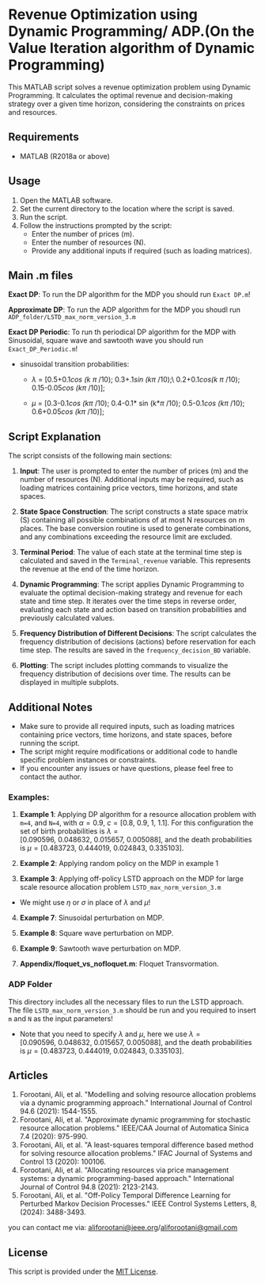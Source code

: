 
# Revenue Optimization using Dynamic Programming/ ADP.(On the Value Iteration algorithm of Dynamic Programming) 

This MATLAB script solves a revenue optimization problem using Dynamic Programming. It calculates the optimal revenue and decision-making strategy over a given time horizon, considering the constraints on prices and resources.

## Requirements
- MATLAB (R2018a or above)

## Usage
1. Open the MATLAB software.
2. Set the current directory to the location where the script is saved.
3. Run the script.
4. Follow the instructions prompted by the script:
   - Enter the number of prices (m).
   - Enter the number of resources (N).
   - Provide any additional inputs if required (such as loading matrices).

## Main .m files

**Exact DP**: To run the DP algorithm for the MDP you should run `Exact DP.m`!

**Approximate DP**: To run the ADP algorithm for the MDP you shoudl run `ADP_folder/LSTD_max_norm_version_3.m`

**Exact DP  Periodic**: To run th periodical DP algorithm for the MDP with Sinusoidal, square wave and sawtooth wave you should run `Exact_DP_Periodic.m`!

- sinusoidal transition probabilities:

    - $\lambda$ = [0.5+0.1*cos (k* $\pi$ /10); 0.3+.1*sin (k*$\pi$ /10);\ 0.2+0.1*cos(k* $\pi$ /10); 0.15-0.05*cos (k*$\pi$ /10)];

    - $\mu$ = [0.3-0.1*cos (k*$\pi$ /10); 0.4-0.1* sin (k*$\pi$ /10); 0.5-0.1*cos (k*$\pi$ /10); 0.6+0.05*cos (k*$\pi$ /10)];
    


## Script Explanation
The script consists of the following main sections:

1. **Input**: The user is prompted to enter the number of prices (m) and the number of resources (N). Additional inputs may be required, such as loading matrices containing price vectors, time horizons, and state spaces.

2. **State Space Construction**: The script constructs a state space matrix (S) containing all possible combinations of at most N resources on m places. The base conversion routine is used to generate combinations, and any combinations exceeding the resource limit are excluded.

3. **Terminal Period**: The value of each state at the terminal time step is calculated and saved in the `Terminal_revenue` variable. This represents the revenue at the end of the time horizon.

4. **Dynamic Programming**: The script applies Dynamic Programming to evaluate the optimal decision-making strategy and revenue for each state and time step. It iterates over the time steps in reverse order, evaluating each state and action based on transition probabilities and previously calculated values.

5. **Frequency Distribution of Different Decisions**: The script calculates the frequency distribution of decisions (actions) before reservation for each time step. The results are saved in the `frequency_decision_BD` variable.

6. **Plotting**: The script includes plotting commands to visualize the frequency distribution of decisions over time. The results can be displayed in multiple subplots.

## Additional Notes
- Make sure to provide all required inputs, such as loading matrices containing price vectors, time horizons, and state spaces, before running the script.
- The script might require modifications or additional code to handle specific problem instances or constraints.
- If you encounter any issues or have questions, please feel free to contact the author.

### Examples:

1. **Example 1**: Applying DP algorithm for a resource allocation problem with `m=4`, and `N=4`, with $\alpha=0.9$, $c= [0.8,\ 0.9,\ 1,\ 1.1]$. For this configuration the set of birth probabilities is $\lambda= [0.090596,\ 0.048632,\ 0.015657,\ 0.005088],$ and the death probabilities is 
$\mu = [0.483723,\ 0.444019,\ 0.024843,\ 0.335103]$.

2. **Example 2**: Applying random policy on the MDP in example 1

3. **Example 3**: Applying off-policy LSTD approach on the MDP for large scale resource allocation problem  `LSTD_max_norm_version_3.m`

- We might use $\eta$ or $\sigma$ in place of $\lambda$ and $\mu$!

4. **Example 7**: Sinusoidal perturbation on MDP.

5. **Example 8**: Square wave perturbation on MDP.

6. **Example 9**: Sawtooth wave perturbation on MDP.

7. **Appendix/floquet_vs_nofloquet.m**: Floquet Transvormation.

### ADP Folder 

This directory includes all the necessary files to run the LSTD approach. The file `LSTD_max_norm_version_3.m` should be run and you required to insert `m` and `N` as the input parameters! 
- Note that you need to specify $\lambda$ and $\mu$, here we use $\lambda= [0.090596,\ 0.048632,\ 0.015657,\ 0.005088],$ and the death probabilities is 
$\mu = [0.483723,\ 0.444019,\ 0.024843,\ 0.335103]$.


## Articles

1. Forootani, Ali, et al. "Modelling and solving resource allocation problems via a dynamic programming approach." International Journal of Control 94.6 (2021): 1544-1555.
2. Forootani, Ali, et al. "Approximate dynamic programming for stochastic resource allocation problems." IEEE/CAA Journal of Automatica Sinica 7.4 (2020): 975-990.
3. Forootani, Ali, et al. "A least-squares temporal difference based method for solving resource allocation problems." IFAC Journal of Systems and Control 13 (2020): 100106.
4. Forootani, Ali, et al. "Allocating resources via price management systems: a dynamic programming-based approach." International Journal of Control 94.8 (2021): 2123-2143.
5. Forootani, Ali, et al. "Off-Policy Temporal Difference Learning for Perturbed Markov Decision Processes." IEEE Control Systems Letters, 8, (2024): 3488-3493.

you can contact me via: aliforootani@ieee.org/aliforootani@gmail.com

## License
This script is provided under the [MIT License](https://opensource.org/licenses/MIT).
